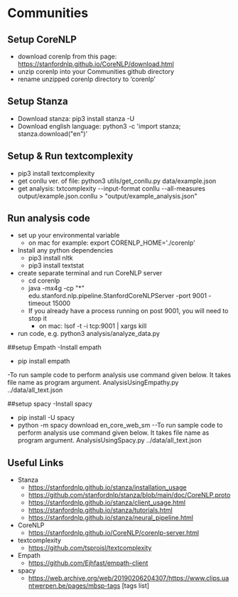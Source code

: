 # Communities

## Setup CoreNLP
- download corenlp from this page: https://stanfordnlp.github.io/CoreNLP/download.html
- unzip corenlp into your Communities github directory
- rename unzipped corenlp directory to ‘corenlp’

## Setup Stanza
- Download stanza: pip3 install stanza -U
- Download english language: python3 -c 'import stanza; stanza.download("en")'
  
## Setup & Run textcomplexity
- pip3 install textcomplexity
- get conllu ver. of file: python3 utils/get_conllu.py data/example.json
- get analysis: txtcomplexity --input-format conllu --all-measures output/example.json.conllu > "output/example_analysis.json"

## Run analysis code 
- set up your environmental variable 
    - on mac for example: export CORENLP_HOME='./corenlp'
- Install any python dependencies
  - pip3 install nltk
  - pip3 install textstat
- create separate terminal and run CoreNLP server
  - cd corenlp
  - java -mx4g -cp "*" edu.stanford.nlp.pipeline.StanfordCoreNLPServer -port 9001 -timeout 15000
  - If you already have a process running on post 9001, you will need to stop it
    - on mac: lsof -t -i tcp:9001 | xargs kill
- run code, e.g. python3 analysis/analyze_data.py

##setup Empath
-Install empath 
  - pip install empath

-To run sample code to perform analysis use command given below. It takes file name as program argument.
    AnalysisUsingEmpathy.py ../data/all_text.json

##setup spacy
-Install spacy 
  - pip install -U spacy
  - python -m spacy download en_core_web_sm
--To run sample code to perform analysis use command given below. It takes file name as program argument.
    AnalysisUsingSpacy.py ../data/all_text.json

## Useful Links
- Stanza
    - https://stanfordnlp.github.io/stanza/installation_usage
    - https://github.com/stanfordnlp/stanza/blob/main/doc/CoreNLP.proto 
    - https://stanfordnlp.github.io/stanza/client_usage.html 
    - https://stanfordnlp.github.io/stanza/tutorials.html 
    - https://stanfordnlp.github.io/stanza/neural_pipeline.html
- CoreNLP
    - https://stanfordnlp.github.io/CoreNLP/corenlp-server.html 
- textcomplexity
    - https://github.com/tsproisl/textcomplexity 
- Empath
  - https://github.com/Ejhfast/empath-client
- spacy 
  - https://web.archive.org/web/20190206204307/https://www.clips.uantwerpen.be/pages/mbsp-tags [tags list]